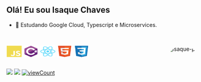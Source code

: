 ## Olá! Eu sou Isaque Chaves


- 🌱 Estudando Google Cloud, Typescript e Microservices.
 
 ##
 
<div style="display: inline_block"><br>
  <img align="center" alt="Isaque-Js" height="30" width="40" src="https://raw.githubusercontent.com/devicons/devicon/master/icons/javascript/javascript-plain.svg">
  <img align="center" alt="Isaque-Csharp" height="30" width="40" src="https://raw.githubusercontent.com/devicons/devicon/master/icons/csharp/csharp-original.svg">
  <img align="center" alt="Isaque-React" height="30" width="40" src="https://raw.githubusercontent.com/devicons/devicon/master/icons/react/react-original.svg">
  <img align="center" alt="Isaque-HTML" height="30" width="40" src="https://raw.githubusercontent.com/devicons/devicon/master/icons/html5/html5-original.svg">
  <img align="center" alt="Isaque-CSS" height="30" width="40" src="https://raw.githubusercontent.com/devicons/devicon/master/icons/css3/css3-original.svg">
  <img align="right" alt="Isaque-pic" height="150" style="border-radius:50px;" src="https://instagram.fcpq17-1.fna.fbcdn.net/v/t51.2885-19/332103221_761870508634800_4542523470510666191_n.jpg?stp=dst-jpg_s150x150&_nc_ht=instagram.fcpq17-1.fna.fbcdn.net&_nc_cat=100&_nc_ohc=TDRy7ENPPY8AX9tANws&edm=AOQ1c0wBAAAA&ccb=7-5&oh=00_AfCXIoqIp3DjhjU_QoxeamTLU5UU80I-Z8qHdxyR2cBugQ&oe=6411711A&_nc_sid=8fd12b?width=676&height=676">
</div>


##

<div>
<a href="https://www.linkedin.com/in/isaque-chaves/" target="_blank"><img src="https://img.shields.io/badge/-LinkedIn-%230077B5?style=for-the-badge&logo=linkedin&logoColor=white" target="_blank"></a> 
  <a href = "mailto:isaquechaves10500@gmail.com"><img src="https://img.shields.io/badge/-Gmail-%23333?style=for-the-badge&logo=gmail&logoColor=white" target="_blank"></a>
  
  <a href="https://visitcount.itsvg.in">
  <img src="https://visitcount.itsvg.in/api?id=Chavozoom&label=Profile%20Views&icon=5&pretty=false" alt="viewCount"/>
</a>
</div>

